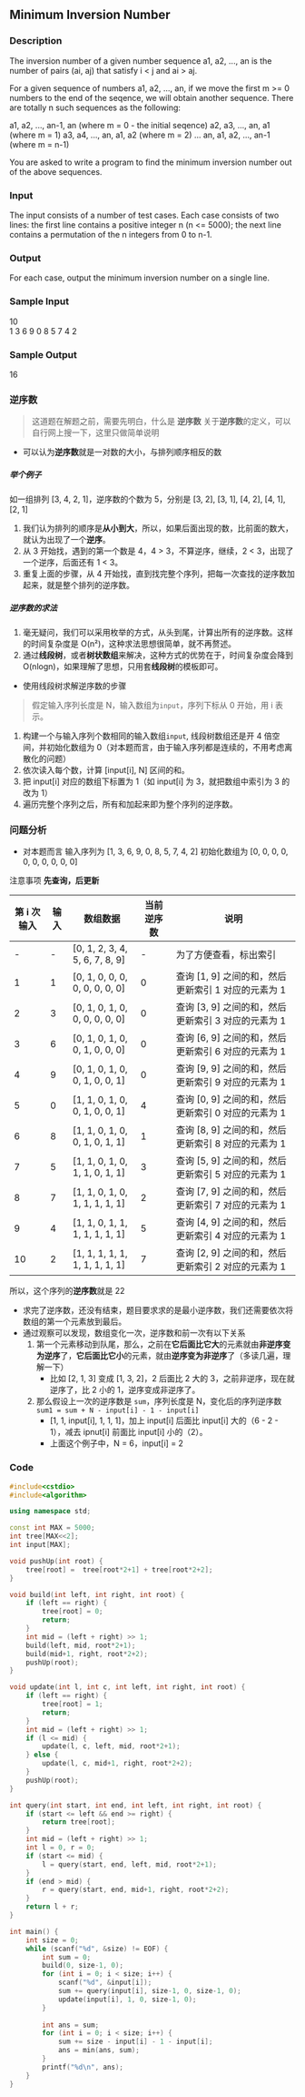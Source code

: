 ## Minimum Inversion Number

### Description
The inversion number of a given number sequence a1, a2, ..., an is the number of pairs (ai, aj) that satisfy i < j and ai > aj. 

For a given sequence of numbers a1, a2, ..., an, if we move the first m >= 0 numbers to the end of the seqence, we will obtain another sequence. There are totally n such sequences as the following: 

a1, a2, ..., an-1, an (where m = 0 - the initial seqence) 
a2, a3, ..., an, a1 (where m = 1) 
a3, a4, ..., an, a1, a2 (where m = 2) 
... 
an, a1, a2, ..., an-1 (where m = n-1) 

You are asked to write a program to find the minimum inversion number out of the above sequences. 

### Input
The input consists of a number of test cases. Each case consists of two lines: the first line contains a positive integer n (n <= 5000); the next line contains a permutation of the n integers from 0 to n-1. 

### Output
For each case, output the minimum inversion number on a single line. 

### Sample Input
10  
1 3 6 9 0 8 5 7 4 2  

### Sample Output
16


### 逆序数
> 这道题在解题之前，需要先明白，什么是 **逆序数**
> 关于**逆序数**的定义，可以自行网上搜一下，这里只做简单说明

* 可以认为**逆序数**就是一对数的大小，与排列顺序相反的数  

##### 举个例子
如一组排列 [3, 4, 2, 1]，逆序数的个数为 5，分别是 [3, 2], [3, 1], [4, 2], [4, 1], [2, 1]
1. 我们认为排列的顺序是**从小到大**，所以，如果后面出现的数，比前面的数大，就认为出现了一个**逆序**。
1. 从 3 开始找，遇到的第一个数是 4，4 > 3，不算逆序，继续，2 < 3，出现了一个逆序，后面还有 1 < 3。
1. 重复上面的步骤，从 4 开始找，直到找完整个序列，把每一次查找的逆序数加起来，就是整个排列的逆序数。 

##### 逆序数的求法
1. 毫无疑问，我们可以采用枚举的方式，从头到尾，计算出所有的逆序数。这样的时间复杂度是 O(n²)，这种求法思想很简单，就不再赘述。
1. 通过**线段树**，或者**树状数组**来解决，这种方式的优势在于，时间复杂度会降到 O(nlogn)，如果理解了思想，只用套**线段树**的模板即可。

* 使用线段树求解逆序数的步骤
> 假定输入序列长度是 N，输入数组为`input`，序列下标从 0 开始，用 i 表示。
1. 构建一个与输入序列个数相同的输入数组`input`, 线段树数组还是开 4 倍空间，并初始化数组为 0（对本题而言，由于输入序列都是连续的，不用考虑离散化的问题）
1. 依次读入每个数，计算 [input[i], N] 区间的和。
1. 把 input[i] 对应的数组下标置为 1（如 input[i] 为 3，就把数组中索引为 3 的改为 1）
1. 遍历完整个序列之后，所有和加起来即为整个序列的逆序数。

### 问题分析
* 对本题而言
输入序列为 [1, 3, 6, 9, 0, 8, 5, 7, 4, 2]
初始化数组为 [0, 0, 0, 0, 0, 0, 0, 0, 0, 0]

注意事项 **先查询，后更新**

| 第 i 次输入 | 输入 | 数组数据 | 当前逆序数 |说明 |
|--|--|--|--|--|
| - | - | [0, 1, 2, 3, 4, 5, 6, 7, 8, 9] | - | 为了方便查看，标出索引  |
| 1 | 1 | [0, 1, 0, 0, 0, 0, 0, 0, 0, 0] | 0 | 查询 [1, 9] 之间的和，然后更新索引 1 对应的元素为 1 |
| 2 | 3 | [0, 1, 0, 1, 0, 0, 0, 0, 0, 0] | 0 | 查询 [3, 9] 之间的和，然后更新索引 3 对应的元素为 1 |
| 3 | 6 | [0, 1, 0, 1, 0, 0, 1, 0, 0, 0] | 0 | 查询 [6, 9] 之间的和，然后更新索引 6 对应的元素为 1 |
| 4 | 9 | [0, 1, 0, 1, 0, 0, 1, 0, 0, 1] | 0 | 查询 [9, 9] 之间的和，然后更新索引 9 对应的元素为 1 |
| 5 | 0 | [1, 1, 0, 1, 0, 0, 1, 0, 0, 1] | 4 | 查询 [0, 9] 之间的和，然后更新索引 0 对应的元素为 1 |
| 6 | 8 | [1, 1, 0, 1, 0, 0, 1, 0, 1, 1] | 1 | 查询 [8, 9] 之间的和，然后更新索引 8 对应的元素为 1 |
| 7 | 5 | [1, 1, 0, 1, 0, 1, 1, 0, 1, 1] | 3 | 查询 [5, 9] 之间的和，然后更新索引 5 对应的元素为 1 |
| 8 | 7 | [1, 1, 0, 1, 0, 1, 1, 1, 1, 1] | 2 | 查询 [7, 9] 之间的和，然后更新索引 7 对应的元素为 1 |
| 9 | 4 | [1, 1, 0, 1, 1, 1, 1, 1, 1, 1] | 5 | 查询 [4, 9] 之间的和，然后更新索引 4 对应的元素为 1 |
| 10| 2 | [1, 1, 1, 1, 1, 1, 1, 1, 1, 1] | 7 | 查询 [2, 9] 之间的和，然后更新索引 2 对应的元素为 1 |

所以，这个序列的**逆序数**就是 22

* 求完了逆序数，还没有结束，题目要求求的是最小逆序数，我们还需要依次将数组的第一个元素放到最后。
* 通过观察可以发现，数组变化一次，逆序数和前一次有以下关系
    1. 第一个元素移动到队尾，那么，之前在**它后面比它大**的元素就由**非逆序变为逆序**了，**它后面比它小**的元素，就由**逆序变为非逆序**了（多读几遍，理解一下）
        * 比如 [2, 1, 3] 变成 [1, 3, 2]，2 后面比 2 大的 3，之前非逆序，现在就逆序了，比 2 小的 1，逆序变成非逆序了。
    1. 那么假设上一次的逆序数是 `sum`，序列长度是 N，变化后的序列逆序数 `sum1 = sum + N - input[i] - 1 - input[i]`
        * [1, 1, input[i], 1, 1, 1]，加上 input[i] 后面比 input[i] 大的（6 - 2 - 1），减去 ipnut[i] 前面比 input[i] 小的（2）。
        * 上面这个例子中，N = 6，input[i] = 2


### Code
```cpp
#include<cstdio>
#include<algorithm>

using namespace std;

const int MAX = 5000;
int tree[MAX<<2];
int input[MAX];

void pushUp(int root) {
    tree[root] =  tree[root*2+1] + tree[root*2+2];
}

void build(int left, int right, int root) {
    if (left == right) {
        tree[root] = 0;
        return;
    }
    int mid = (left + right) >> 1;
    build(left, mid, root*2+1);
    build(mid+1, right, root*2+2);
    pushUp(root);
}

void update(int l, int c, int left, int right, int root) {
    if (left == right) {
        tree[root] = 1;
        return;
    }
    int mid = (left + right) >> 1;
    if (l <= mid) {
        update(l, c, left, mid, root*2+1);
    } else {
        update(l, c, mid+1, right, root*2+2);
    }
    pushUp(root);
}

int query(int start, int end, int left, int right, int root) {
    if (start <= left && end >= right) {
        return tree[root];
    }
    int mid = (left + right) >> 1;
    int l = 0, r = 0;
    if (start <= mid) {
        l = query(start, end, left, mid, root*2+1);
    }
    if (end > mid) {
        r = query(start, end, mid+1, right, root*2+2);
    }
    return l + r;
}

int main() {
    int size = 0;
    while (scanf("%d", &size) != EOF) {
        int sum = 0;
        build(0, size-1, 0);
        for (int i = 0; i < size; i++) {
            scanf("%d", &input[i]);
            sum += query(input[i], size-1, 0, size-1, 0);
            update(input[i], 1, 0, size-1, 0);
        }
    
        int ans = sum;
        for (int i = 0; i < size; i++) {
            sum += size - input[i] - 1 - input[i];
            ans = min(ans, sum);
        }
        printf("%d\n", ans);
    }
}
```
